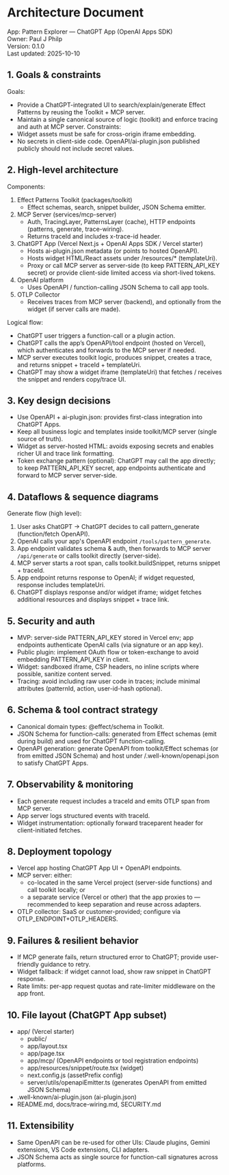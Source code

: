 # Architecture Document
App: Pattern Explorer — ChatGPT App (OpenAI Apps SDK)  
Owner: Paul J Philp  
Version: 0.1.0  
Last updated: 2025-10-10

## 1. Goals & constraints
Goals:
- Provide a ChatGPT-integrated UI to search/explain/generate Effect Patterns by reusing the Toolkit + MCP server.
- Maintain a single canonical source of logic (toolkit) and enforce tracing and auth at MCP server.
Constraints:
- Widget assets must be safe for cross-origin iframe embedding.
- No secrets in client-side code. OpenAPI/ai-plugin.json published publicly should not include secret values.

## 2. High-level architecture
Components:
1. Effect Patterns Toolkit (packages/toolkit)
   - Effect schemas, search, snippet builder, JSON Schema emitter.
2. MCP Server (services/mcp-server)
   - Auth, TracingLayer, PatternsLayer (cache), HTTP endpoints (patterns, generate, trace-wiring).
   - Returns traceId and includes x-trace-id header.
3. ChatGPT App (Vercel Next.js + OpenAI Apps SDK / Vercel starter)
   - Hosts ai-plugin.json metadata (or points to hosted OpenAPI).
   - Hosts widget HTML/React assets under /resources/* (templateUri).
   - Proxy or call MCP server as server-side (to keep PATTERN_API_KEY secret) or provide client-side limited access via short-lived tokens.
4. OpenAI platform
   - Uses OpenAPI / function-calling JSON Schema to call app tools.
5. OTLP Collector
   - Receives traces from MCP server (backend), and optionally from the widget (if server calls are made).

Logical flow:
- ChatGPT user triggers a function-call or a plugin action.
- ChatGPT calls the app’s OpenAPI/tool endpoint (hosted on Vercel), which authenticates and forwards to the MCP server if needed.
- MCP server executes toolkit logic, produces snippet, creates a trace, and returns snippet + traceId + templateUri.
- ChatGPT may show a widget iframe (templateUri) that fetches / receives the snippet and renders copy/trace UI.

## 3. Key design decisions
- Use OpenAPI + ai-plugin.json: provides first-class integration into ChatGPT Apps.
- Keep all business logic and templates inside toolkit/MCP server (single source of truth).
- Widget as server-hosted HTML: avoids exposing secrets and enables richer UI and trace link formatting.
- Token exchange pattern (optional): ChatGPT may call the app directly; to keep PATTERN_API_KEY secret, app endpoints authenticate and forward to MCP server server-side.

## 4. Dataflows & sequence diagrams
Generate flow (high level):
1. User asks ChatGPT → ChatGPT decides to call pattern_generate (function/fetch OpenAPI).
2. OpenAI calls your app's OpenAPI endpoint `/tools/pattern_generate`.
3. App endpoint validates schema & auth, then forwards to MCP server `/api/generate` or calls toolkit directly (server-side).
4. MCP server starts a root span, calls toolkit.buildSnippet, returns snippet + traceId.
5. App endpoint returns response to OpenAI; if widget requested, response includes templateUri.
6. ChatGPT displays response and/or widget iframe; widget fetches additional resources and displays snippet + trace link.

## 5. Security and auth
- MVP: server-side PATTERN_API_KEY stored in Vercel env; app endpoints authenticate OpenAI calls (via signature or an app key).
- Public plugin: implement OAuth flow or token-exchange to avoid embedding PATTERN_API_KEY in client.
- Widget: sandboxed iframe, CSP headers, no inline scripts where possible, sanitize content served.
- Tracing: avoid including raw user code in traces; include minimal attributes (patternId, action, user-id-hash optional).

## 6. Schema & tool contract strategy
- Canonical domain types: @effect/schema in Toolkit.
- JSON Schema for function-calls: generated from Effect schemas (emit during build) and used for ChatGPT function-calling.
- OpenAPI generation: generate OpenAPI from toolkit/Effect schemas (or from emitted JSON Schema) and host under /.well-known/openapi.json to satisfy ChatGPT Apps.

## 7. Observability & monitoring
- Each generate request includes a traceId and emits OTLP span from MCP server.
- App server logs structured events with traceId.
- Widget instrumentation: optionally forward traceparent header for client-initiated fetches.

## 8. Deployment topology
- Vercel app hosting ChatGPT App UI + OpenAPI endpoints.
- MCP server: either:
  - co-located in the same Vercel project (server-side functions) and call toolkit locally; or
  - a separate service (Vercel or other) that the app proxies to — recommended to keep separation and reuse across adapters.
- OTLP collector: SaaS or customer-provided; configure via OTLP_ENDPOINT+OTLP_HEADERS.

## 9. Failures & resilient behavior
- If MCP generate fails, return structured error to ChatGPT; provide user-friendly guidance to retry.
- Widget fallback: if widget cannot load, show raw snippet in ChatGPT response.
- Rate limits: per-app request quotas and rate-limiter middleware on the app front.

## 10. File layout (ChatGPT App subset)
- app/ (Vercel starter)
  - public/
  - app/layout.tsx
  - app/page.tsx
  - app/mcp/ (OpenAPI endpoints or tool registration endpoints)
  - app/resources/snippet/route.tsx (widget)
  - next.config.js (assetPrefix config)
  - server/utils/openapiEmitter.ts (generates OpenAPI from emitted JSON Schema)
- .well-known/ai-plugin.json (ai-plugin.json)
- README.md, docs/trace-wiring.md, SECURITY.md

## 11. Extensibility
- Same OpenAPI can be re-used for other UIs: Claude plugins, Gemini extensions, VS Code extensions, CLI adapters.
- JSON Schema acts as single source for function-call signatures across platforms.